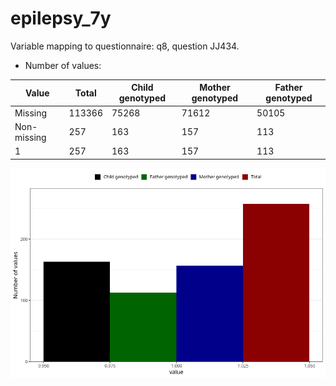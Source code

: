 # epilepsy_7y
Variable mapping to questionnaire: q8, question JJ434.
- Number of values:

| Value | Total | Child genotyped | Mother genotyped | Father genotyped |
| ----- | ----- | --------------- | ---------------- | ---------------- |
| Missing | 113366 | 75268 | 71612 | 50105 |
| Non-missing | 257 | 163 | 157 | 113 |
| 1 | 257 | 163 | 157 | 113 |



![](epilepsy_7y_n.png)



